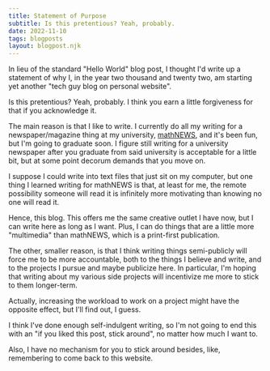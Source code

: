 ```yaml
---
title: Statement of Purpose
subtitle: Is this pretentious? Yeah, probably.
date: 2022-11-10
tags: blogposts
layout: blogpost.njk
---
```


In lieu of the standard "Hello World" blog post, I thought I'd write up a statement of why I, in the year two thousand and twenty two, am starting yet another "tech guy blog on personal website".

Is this pretentious? Yeah, probably. I think you earn a little forgiveness for that if you acknowledge it.

The main reason is that I like to write. I currently do all my writing for a newspaper/magazine thing at my university, [mathNEWS](https://mathnews.uwaterloo.ca), and it's been fun, but I'm going to graduate soon. I figure still writing for a university newspaper after you graduate from said university is acceptable for a little bit, but at some point decorum demands that you move on.

I suppose I could write into text files that just sit on my computer, but one thing I learned writing for mathNEWS is that, at least for me, the remote possibility someone will read it is infinitely more motivating than knowing no one will read it.

Hence, this blog. This offers me the same creative outlet I have now, but I can write here as long as I want. Plus, I can do things that are a little more "multimedia" than mathNEWS, which is a print-first publication.

The other, smaller reason, is that I think writing things semi-publicly will force me to be more accountable, both to the things I believe and write, and to the projects I pursue and maybe publicize here. In particular, I'm hoping that writing about my various side projects will incentivize me more to stick to them longer-term.

Actually, increasing the workload to work on a project might have the opposite effect, but I'll find out, I guess.

I think I've done enough self-indulgent writing, so I'm not going to end this with an "if you liked this post, stick around", no matter how much I want to.

Also, I have no mechanism for you to stick around besides, like, remembering to come back to this website.
